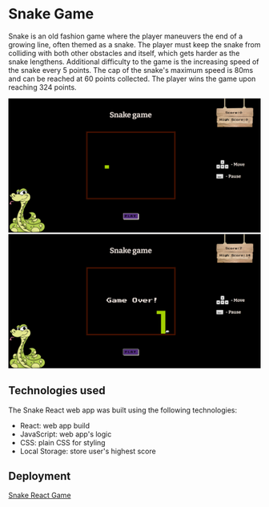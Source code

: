 # Snake Game

Snake is an old fashion game where the player maneuvers the end of a growing line, often themed as a snake. The player must keep the snake from colliding with both other obstacles and itself, which gets harder as the snake lengthens. Additional difficulty to the game is the increasing speed of the snake every 5 points. The cap of the snake's maximum speed is 80ms and can be reached at 60 points collected. The player wins the game upon reaching 324 points.

![Snake game](./public/gameSC.png)
![Snake game](./public/gameSC2.png)

## Technologies used

The Snake React web app was built using the following technologies:

- React: web app build
- JavaScript: web app's logic
- CSS: plain CSS for styling
- Local Storage: store user's highest score

## Deployment

[Snake React Game](https://stanimir-p.github.io/Snake-React/)
